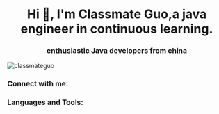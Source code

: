 <h1 align="center">Hi 👋, I'm Classmate Guo,a java engineer in continuous learning.</h1>
<h3 align="center">enthusiastic Java developers from china</h3>

<p align="left"> <img src="https://komarev.com/ghpvc/?username=classmateguo&label=Profile%20views&color=0e75b6&style=flat" alt="classmateguo" /> </p>

<h3 align="left">Connect with me:</h3>
<p align="left">
</p>

<h3 align="left">Languages and Tools:</h3>
<p align="left"> <a href="https://www.java.com" target="_blank" rel="noreferrer"></a> <a href="https://www.mysql.com/" target="_blank" rel="noreferrer"> </a> <a href="https://spring.io/" target="_blank" rel="noreferrer"></a> </p>
